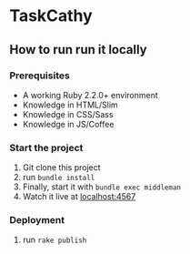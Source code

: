 # TaskCathy

## How to run run it locally

### Prerequisites

* A working Ruby 2.2.0+ environment
* Knowledge in HTML/Slim
* Knowledge in CSS/Sass
* Knowledge in JS/Coffee

### Start the project

1. Git clone this project
2. run `bundle install`
3. Finally, start it with `bundle exec middleman`
4. Watch it live at [localhost:4567](http://localhost:4567)

### Deployment

1. run `rake publish`

